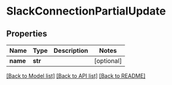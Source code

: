 # SlackConnectionPartialUpdate


## Properties
Name | Type | Description | Notes
------------ | ------------- | ------------- | -------------
**name** | **str** |  | [optional] 

[[Back to Model list]](../#documentation-for-models) [[Back to API list]](../#documentation-for-api-endpoints) [[Back to README]](../)


